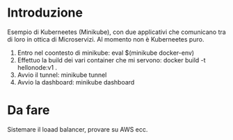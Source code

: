 # Introduzione

Esempio di Kuberneetes (Minikube), con due applicativi che comunicano tra di loro in ottica di Microservizi. Al momento non è Kuberneetes puro.

1. Entro nel coontesto di minikube: eval $(minikube docker-env)
2. Effettuo la build dei vari container che mi servono: docker build -t hellonode:v1 .
3. Avvio il tunnel: minikube tunnel
4. Avvio la dashboard: minikube dashboard

# Da fare

Sistemare il loaad balancer, provare su AWS ecc.